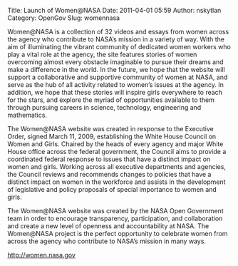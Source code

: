 Title: Launch of Women@NASA
Date: 2011-04-01 05:59
Author: nskytlan
Category: OpenGov
Slug: womennasa

Women@NASA is a collection of 32 videos and essays from women across the
agency who contribute to NASA’s mission in a variety of way. With the
aim of illuminating the vibrant community of dedicated women workers who
play a vital role at the agency, the site features stories of women
overcoming almost every obstacle imaginable to pursue their dreams and
make a difference in the world. In the future, we hope that the website
will support a collaborative and supportive community of women at NASA,
and serve as the hub of all activity related to women’s issues at the
agency. In addition, we hope that these stories will inspire girls
everywhere to reach for the stars, and explore the myriad of
opportunities available to them through pursuing careers in science,
technology, engineering and mathematics.

The Women@NASA website was created in response to the Executive Order,
signed March 11, 2009, establishing the White House Council on Women and
Girls. Chaired by the heads of every agency and major White House office
across the federal government, the Council aims to provide a coordinated
federal response to issues that have a distinct impact on women and
girls. Working across all executive departments and agencies, the
Council reviews and recommends changes to policies that have a distinct
impact on women in the workforce and assists in the development of
legislative and policy proposals of special importance to women and
girls.

The Women@NASA website was created by the NASA Open Government team in
order to encourage transparency, participation, and collaboration and
create a new level of openness and accountability at NASA. The
Women@NASA project is the perfect opportunity to celebrate women from
across the agency who contribute to NASA’s mission in many ways.

<http://women.nasa.gov>
